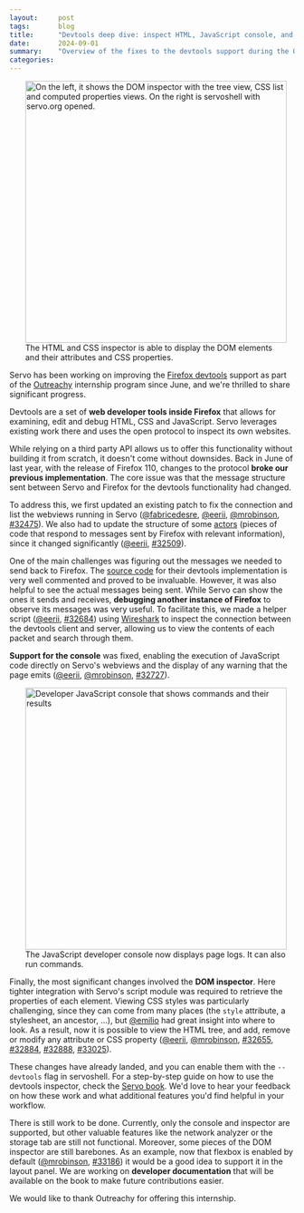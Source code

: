 ```yaml
---
layout:     post
tags:       blog
title:      "Devtools deep dive: inspect HTML, JavaScript console, and more!"
date:       2024-09-01
summary:    "Overview of the fixes to the devtools support during the Outreachy internship"
categories:
---
```


<figure class="_figr"><a href="{{ '/img/blog/devtools-inspector.png' | url }}"><img src="{{ '/img/blog/devtools-inspector.png' | url }}"
    alt="On the left, it shows the DOM inspector with the tree view, CSS list and computed properties views. On the right is servoshell with servo.org opened."></a>
<figcaption>The HTML and CSS inspector is able to display the DOM elements and their attributes and CSS properties.</figcaption></figure>

<span class=_floatmin></span>Servo has been working on improving the [Firefox devtools](https://firefox-source-docs.mozilla.org/devtools-user) support as part of the [Outreachy](https://www.outreachy.org) internship program since June, and we're thrilled to share significant progress.

Devtools are a set of **web developer tools inside Firefox** that allows for examining, edit and debug HTML, CSS and JavaScript. Servo leverages existing work there and uses the open protocol to inspect its own websites.

While relying on a third party API allows us to offer this functionality without building it from scratch, it doesn't come without downsides. Back in June of last year, with the release of Firefox 110, changes to the protocol **broke our previous implementation**. The core issue was that the message structure sent between Servo and Firefox for the devtools functionality had changed.

To address this, we first updated an existing patch to fix the connection and list the webviews running in Servo ([@fabricedesre](https://github.com/fabricedesre), [@eerii](https://github.com/eerii), [@mrobinson](https://github.com/mrobinson), [#32475](https://github.com/servo/servo/pull/32475)). We also had to update the structure of some [actors](https://firefox-source-docs.mozilla.org/devtools/backend/actor-hierarchy.html) (pieces of code that respond to messages sent by Firefox with relevant information), since it changed significantly ([@eerii](https://github.com/eerii), [#32509](https://github.com/servo/servo/pull/32509)).

One of the main challenges was figuring out the messages we needed to send back to Firefox. The [source code](https://searchfox.org/mozilla-central/source/devtools/server/actors) for their devtools implementation is very well commented and proved to be invaluable. However, it was also helpful to see the actual messages being sent. While Servo can show the ones it sends and receives, **debugging another instance of Firefox** to observe its messages was very useful. To facilitate this, we made a helper script ([@eerii](https://github.com/eerii), [#32684](https://github.com/servo/servo/pull/32684)) using [Wireshark](https://www.wireshark.org) to inspect the connection between the devtools client and server, allowing us to view the contents of each packet and search through them.

**Support for the console** was fixed, enabling the execution of JavaScript code directly on Servo's webviews and the display of any warning that the page emits ([@eerii](https://github.com/eerii), [@mrobinson](https://github.com/mrobinson), [#32727](https://github.com/servo/servo/pull/32727)).

<figure class="_figr"><a href="{{ '/img/blog/devtools-console.png' | url }}"><img src="{{ '/img/blog/devtools-console.png' | url }}"
    alt="Developer JavaScript console that shows commands and their results"></a>
<figcaption>The JavaScript developer console now displays page logs. It can also run commands.</figcaption></figure>

<span class=_floatmin></span>Finally, the most significant changes involved the **DOM inspector**. Here tighter integration with Servo's script module was required to retrieve the properties of each element. Viewing CSS styles was particularly challenging, since they can come from many places (the `style` attribute, a stylesheet, an ancestor, ...), but [@emilio](https://github.com/emilio) had great insight into where to look. As a result, now it is possible to view the HTML tree, and add, remove or modify any attribute or CSS property ([@eerii](https://github.com/eerii), [@mrobinson](https://github.com/mrobinson), [#32655](https://github.com/servo/servo/pull/32655), [#32884](https://github.com/servo/servo/pull/32884), [#32888](https://github.com/servo/servo/pull/32888), [#33025](https://github.com/servo/servo/pull/33025)).

These changes have already landed, and you can enable them with the `--devtools` flag in servoshell. For a step-by-step guide on how to use the devtools inspector, check the [Servo book](https://book.servo.org/hacking/using-devtools.html). We'd love to hear your feedback on how these work and what additional features you'd find helpful in your workflow.

There is still work to be done. Currently, only the console and inspector are supported, but other valuable features like the network analyzer or the storage tab are still not functional. Moreover, some pieces of the DOM inspector are still barebones. As an example, now that flexbox is enabled by default ([@mrobinson](https://github.com/mrobinson), [#33186](https://github.com/servo/servo/pull/33186)) it would be a good idea to support it in the layout panel. We are working on **developer documentation** that will be available on the book to make future contributions easier.

We would like to thank Outreachy for offering this internship.

<style>
    /* guaranteed minimum width for first paragraph after a float */
    ._floatmin {
        display: block;
        width: 13em;
        overflow: hidden;
    }
    ._none {
        display: none;
    }
    ._fig:not(#specificity) {
        width: 33em;
        max-width: 100%;
        margin: 1em auto;
    }
    ._fig > ._flex {
        display: flex;
    }
    ._fig._min {
        width: min-content;
    }
    ._fig table {
        text-align: initial;
    }
    ._fig figcaption._notes {
        text-align: left;
        width: max-content;
        max-width: 100%;
    }
    ._figl:not(#specificity),
    ._figr:not(#specificity) {
        margin: 0 1em 1em;
    }
    ._figl {
        float: left;
    }
    ._figr {
        float: right;
        clear: right;
    }
    ._figl > iframe,
    ._figr > iframe,
    ._figl > a > img,
    ._figr > a > img,
    ._figr figcaption {
        width: 33em;
        max-width: max-content;
    }
    ._figl._default > iframe,
    ._figr._default > iframe,
    ._figl._default > a > img,
    ._figr._default > a > img {
        width: auto;
        max-width: 100%;
    }
    ._runin {
        margin-bottom: 1em;
    }
    ._runin > p,
    ._runin > h2 {
        display: inline;
    }
    ._correction {
        max-width: 33em;
        margin: 1em auto;
        border-bottom: 1px solid;
        padding-bottom: 1em;
    }
</style>
